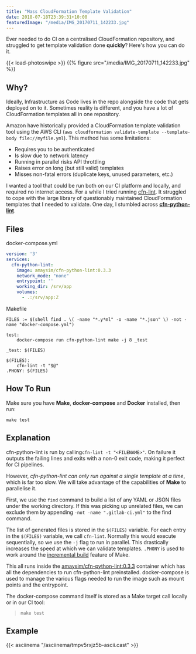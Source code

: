 ```yaml
---
title: "Mass CloudFormation Template Validation"
date: 2018-07-18T23:39:31+10:00
featuredImage: "/media/IMG_20170711_142233.jpg"
---
```


Ever needed to do CI on a centralised CloudFormation repository, and struggled to get template validation done **quickly**? Here's how you can do it.

<!--more-->

{{< load-photoswipe >}}
{{% figure src="/media/IMG_20170711_142233.jpg" %}}

## Why?

Ideally, Infrastructure as Code lives in the repo alongside the code that gets deployed on to it. Sometimes reality is different, and you have a lot of CloudFormation templates all in one repository.

Amazon have historically provided a CloudFormation template validation tool using the AWS CLI (`aws cloudformation validate-template --template-body file://myfile.yml`). This method has some limitations:

  * Requires you to be authenticated
  * Is slow due to network latency
  * Running in parallel risks API throttling
  * Raises error on long (but still valid) templates
  * Misses non-fatal errors (duplicate keys, unused parameters, etc.)

I wanted a tool that could be run both on our CI platform and locally, and required no internet access. For a while I tried running [cfn-lint](https://github.com/martysweet/cfn-lint). It struggled to cope with the large library of questionably maintained CloudFormation templates that I needed to validate. One day, I stumbled across [**cfn-python-lint**](https://github.com/awslabs/cfn-python-lint).

## Files

docker-compose.yml
```yaml
version: '3'
services:
  cfn-python-lint:
    image: amaysim/cfn-python-lint:0.3.3
    network_mode: "none"
    entrypoint: ''
    working_dir: /srv/app
    volumes:
      - .:/srv/app:Z
```

Makefile
```make
FILES := $(shell find . \( -name "*.y*ml" -o -name "*.json" \) -not -name "docker-compose.yml")

test:
	docker-compose run cfn-python-lint make -j 8 _test

_test: $(FILES)

$(FILES):
	cfn-lint -t "$@"
.PHONY: $(FILES)
```

## How To Run

Make sure you have **Make**, **docker-compose** and **Docker** installed, then run:

`make test`

## Explanation

cfn-python-lint is run by calling`cfn-lint -t "<FILENAME>"`. On failure it outputs the failing lines and exits with a non-0 exit code, making it perfect for CI pipelines.

However, _cfn-python-lint can only run against a single template at a time_, which is far too slow. We will take advantage of the capabilities of **Make** to parallelise it.

First, we use the `find` command to build a list of any YAML or JSON files under the working directory. If this was picking up unrelated files, we can exclude them by appending `-not -name ".gitlab-ci.yml"` to the find command.

 The list of generated files is stored in the `$(FILES)` variable. For each entry in the `$(FILES)` variable, we call `cfn-lint`. Normally this would execute sequentially, so we use the `-j` flag to run in parallel. This drastically increases the speed at which we can validate templates. `.PHONY` is used to work around the [incremental build](http://www.evanjones.ca/makefile-dependencies.html) feature of Make.

This all runs inside the [amaysim/cfn-python-lint:0.3.3](https://hub.docker.com/r/amaysim/cfn-python-lint/) container which has all the dependencies to run cfn-python-lint preinstalled. docker-compose is used to manage the various flags needed to run the image such as mount points and the entrypoint.

The docker-compose command itself is stored as a Make target call locally or in our CI tool:

>`make test`

## Example

{{< asciinema "/asciinema/tmpv5rxjz5b-ascii.cast" >}}
